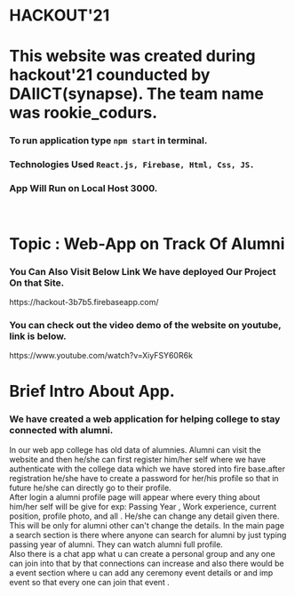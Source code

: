 # HACKOUT'21

<h1>This website was created during hackout'21 counducted by DAIICT(synapse). The team name was rookie_codurs.</h1>

### To run application type `npm start` in terminal.

### Technologies Used  `React.js, Firebase, Html, Css, JS.`

### App Will Run on Local Host 3000.

<br/>

# Topic : Web-App on Track Of Alumni

<h3>You Can Also Visit Below Link We have deployed Our Project On that Site. </h3>
https://hackout-3b7b5.firebaseapp.com/

<h3>You can check out the video demo of the website on youtube, link is below. </h3>
https://www.youtube.com/watch?v=XiyFSY60R6k

# Brief Intro About App.

### We have created a web application for helping college to stay connected with alumni. 
In our web app college has old data of alumnies.
Alumni can visit the website and then he/she can first register him/her self where we have authenticate with the college data which we have stored into fire base.after registration he/she have to create a password for her/his profile so that in future he/she  can directly go to their profile.
<br/>
After login a alumni profile page will appear where every thing about him/her self will be give for exp: Passing Year , Work experience,  current position, profile photo, and all . He/she can change any detail given there. This will be only for alumni other can't change the details. In the main page a search section is there where anyone can search for alumni by just typing passing year of alumni. They can watch alumni full profile. 
<br/>
Also there is a chat app what u can create a personal group and any one can join into that by that connections can increase and also there would be a event section where u can add any ceremony event details or and imp event so that every one can join that event .
